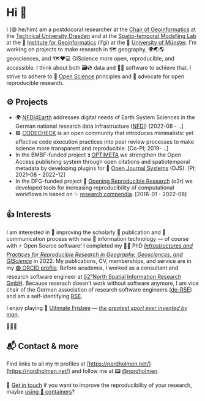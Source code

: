 # Hi 👋

I (😄 he/him) am a postdocoral researcher at the [Chair of Geoinformatics](https://tu-dresden.de/bu/umwelt/geo/geoinformatik/?set_language=en) at the [Technical University Dresden](https://tu-dresden.de/) and at the [Spatio-temporal Modelling Lab](http://ifgi.uni-muenster.de/labs/spatio-temporal-modelling-lab/) at the 📍 [Institute for Geoinformatics]() (ifgi) at the 🏫 [University of Münster](https://uni-muenster.de/Geoinformatics). I'm working on projects to make research in 🗺️ geography, 🌍🌏🌎 geosciences, and 🗺️❤️💻 GIScience more open, reproducible, and accessible.
I think about both 🗃️💿 data and 🧑‍💻 software to achieve that.
I strive to adhere to 👐 [Open Science](https://en.wikipedia.org/wiki/Open_science) principles and 📢 advocate for open reproducible research.

## ⚙️ Projects

- 🌍 [NFDI4Earth](https://nfdi4earth.de/) addresses digital needs of Earth System Sciences in the German national research data infrastructure ([NFDI](https://www.nfdi.de/?lang=en)) [2022-08 - ..]
- 🟩 [CODECHECK](https://codecheck.org.uk/) is an open community that introduces minimalistic yet effective code execution practices into peer review processes to make science more transparent and reproducible. [Co-PI; 2019- ..]
- In the BMBF-funded project ⏫ [OPTIMETA](https://projects.tib.eu/optimeta/en/) we strengthen the Open Access publishing system through open citations and spatiotemporal metadata by developing plugins for 📄 [Open Journal Systems](https://github.com/pkp/ojs/) (OJS). [PI; 2021-08 - 2022-12]
- In the DFG-funded project 🔭 [Opening Reproducible Research](https://o2r.info/) (o2r) we developed tools for increasing reproducibility of computational workflows in based on ✨ [research compendia](https://research-compendium.science/). [2016-01 - 2022-08]

## 👍 Interests

I am interested in 🤔 improving the scholarly 📃 publication and 👯 communication process with new 🚀 information technology — of course with ⚡ Open Source software!
I completed my 🧑‍🎓 PhD [_Infrastructures and Practices for Reproducible Research in Geography, Geosciences, and GIScience_](https://doi.org/10.5281/zenodo.4768095) in 2022.
My publications, CV, memberships, and service are in my [🟢 ORCID profile](https://orcid.org/0000-0002-0024-5046).
Before academia, I worked as a consultant and research software engineer at [52°North Spatial Information Research GmbH](https://github.com/52north/).
Because reserach doesn't work without software anymore, I am vice chair of the German association of research software engineers ([de-RSE](https://de-rse.org/en/)) and am a self-identifying [RSE](https://software.ac.uk/research-software-engineers).

I enjoy playing  🥏 [Ultimate Frisbee](https://en.wikipedia.org/wiki/Ultimate_(sport)) — [_the greatest sport ever invented by man_](https://thegreatestsporteverinvented.com/).

👨‍👩‍👧

## 📬 Contact & more

Find links to all my 🤓 profiles at [https://nordholmen.net/](https://nordholmen.net/) and follow me at 📟 [@nordholmen](https://twitter.com/nordholmen).

💬 [Get in touch](mailto:daniel.nuest@tu-dresden.de) if you want to improve the reproducibility of your research, maybe [using 🐋 containers](https://doi.org/10.1371/journal.pcbi.1008316)?
